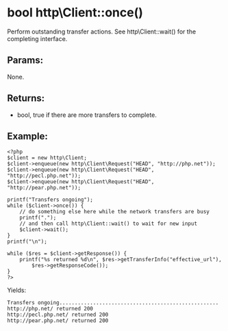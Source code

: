 # bool http\Client::once()

Perform outstanding transfer actions.
See http\Client::wait() for the completing interface.

## Params:

None.

## Returns:

* bool, true if there are more transfers to complete.

## Example:

    <?php
    $client = new http\Client;
    $client->enqueue(new http\Client\Request("HEAD", "http://php.net"));
    $client->enqueue(new http\Client\Request("HEAD", "http://pecl.php.net"));
    $client->enqueue(new http\Client\Request("HEAD", "http://pear.php.net"));
    
    printf("Transfers ongoing");
    while ($client->once()) {
        // do something else here while the network transfers are busy
        printf(".");
        // and then call http\Client::wait() to wait for new input
        $client->wait();
    }
    printf("\n");
    
    while ($res = $client->getResponse()) {
        printf("%s returned %d\n", $res->getTransferInfo("effective_url"),
            $res->getResponseCode());
    }
	?>

Yields:

    Transfers ongoing....................................................
    http://php.net/ returned 200
    http://pecl.php.net/ returned 200
    http://pear.php.net/ returned 200
